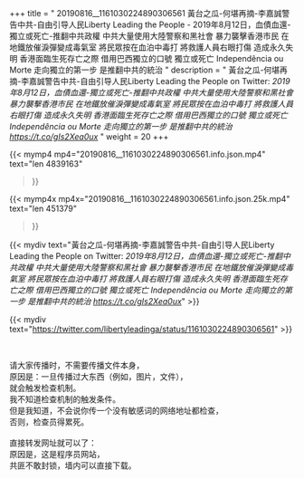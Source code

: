 +++
title = " 20190816__1161030224890306561 黃台之瓜-何堪再摘-李嘉誠警告中共-自由引导人民Liberty Leading the People - 2019年8月12日，血債血還-獨立或死亡-推翻中共政權 中共大量使用大陸警察和黑社會 暴力襲擊香港市民 在地鐵放催淚彈變成毒氣室 將民眾按在血泊中毒打 將救護人員右眼打傷 造成永久失明 香港面臨生死存亡之際 借用巴西獨立的口號 獨立或死亡 Independência ou Morte 走向獨立的第一步 是推翻中共的統治 "
description = " 黃台之瓜-何堪再摘-李嘉誠警告中共-自由引导人民Liberty Leading the People on Twitter: _2019年8月12日，血債血還-獨立或死亡-推翻中共政權 中共大量使用大陸警察和黑社會 暴力襲擊香港市民 在地鐵放催淚彈變成毒氣室 將民眾按在血泊中毒打 將救護人員右眼打傷 造成永久失明 香港面臨生死存亡之際 借用巴西獨立的口號 獨立或死亡 Independência ou Morte 走向獨立的第一步 是推翻中共的統治 https://t.co/gIs2Xea0ux_ "
weight = 20
+++

{{< mymp4 mp4="20190816__1161030224890306561.info.json.mp4" 
text="len 4839163"
>}}

{{< mymp4x  mp4x="20190816__1161030224890306561.info.json.25k.mp4"
text="len 451379"
>}}


{{< mydiv text="黃台之瓜-何堪再摘-李嘉誠警告中共-自由引导人民Liberty Leading the People on Twitter: _2019年8月12日，血債血還-獨立或死亡-推翻中共政權 中共大量使用大陸警察和黑社會 暴力襲擊香港市民 在地鐵放催淚彈變成毒氣室 將民眾按在血泊中毒打 將救護人員右眼打傷 造成永久失明 香港面臨生死存亡之際 借用巴西獨立的口號 獨立或死亡 Independência ou Morte 走向獨立的第一步 是推翻中共的統治 https://t.co/gIs2Xea0ux_" >}}
<br>

{{< mydiv text="https://twitter.com/libertyleadinga/status/1161030224890306561" >}}


<br>

请大家传播时，不需要传播文件本身，<br>
原因是：一旦传播过大东西（例如，图片，文件），<br>
就会触发检查机制。<br>
我不知道检查机制的触发条件。<br>
但是我知道，不会说你传一个没有敏感词的网络地址都检查，<br>
否则，检查员得累死。<br><br>
直接转发网址就可以了：<br>
原因是，这是程序员网站，<br>
共匪不敢封锁，墙内可以直接下载。



